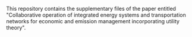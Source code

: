 This repository contains the supplementary files of the paper entitled "Collaborative operation of integrated energy systems and transportation networks for economic and emission management incorporating utility theory".